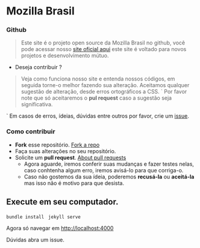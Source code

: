 # Mozilla Brasil
### Github

> Este site é o projeto open source da Mozilla Brasil no github, você pode acessar nosso [site oficial aqui](http://mozillabrasil.org.br) este site é voltado para novos projetos e desenvolvimento mútuo.

* Deseja contribuir ?

 > Veja como funciona nosso site e entenda nossos códigos, em seguida torne-o melhor fazendo sua alteração. Aceitamos qualquer sugestão de alteração, desde erros ortográficos a CSS. ` Por favor note que só aceitaremos o **pul request** caso a sugestão seja significativa.
 
 ` Em casos de erros, ídeias, dúvidas entre outros por favor, crie um [issue](https://help.github.com/articles/about-issues/).
 
 ### Como contribuir
 
 - **Fork** esse repositório. [Fork a repo](https://help.github.com/articles/fork-a-repo/)
 - Faça suas alterações no seu repositório.
 - Solicite um **pull request**.   [About pull requests](https://help.github.com/articles/about-pull-requests/)
    - Agora aguarde, iremos conferir suas mudanças e fazer testes nelas, caso conhtenha algum erro, iremos avisá-lo para que corriga-o.
    - Caso não gostemos da sua ídeia, poderemos **recusá-la** ou **aceitá-la** mas isso não é motivo para que desista.
    
    
## Execute em seu computador.

``bundle install``
`` jekyll serve``

Agora só navegar em [http://localhost:4000](http://localhost:4000)

Dúvidas abra um issue.
